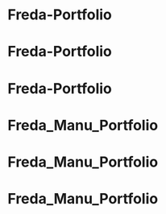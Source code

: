 # Freda-Portfolio
# Freda-Portfolio
# Freda-Portfolio
# Freda_Manu_Portfolio
# Freda_Manu_Portfolio
# Freda_Manu_Portfolio
